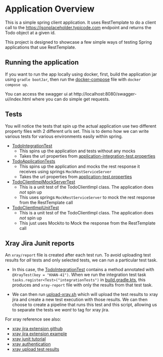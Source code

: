 # Application Overview
This is a simple spring client application. It uses RestTemplate to do a client call to the https://jsonplaceholder.typicode.com endpoint
and returns the Todo object at a given id.

This project is designed to showcase a few simple ways of testing Spring applications that use RestTemplate.

## Running the application
If you want to run the app locally using docker, first, build the application jar using `gradle bootJar`, then
run the [docker-compose](docker-compose.yml) file with `docker compose up`.

You can access the swagger ui at http://localhost:8080/swagger-ui/index.html where you can do simple get requests.

## Tests

You will notice the tests that spin up the actual application use two different property files with 2 different urls set. This is to demo how we can write various tests for various environments easily within spring.

- [TodoIntegrationTest](src/test/java/com/khanivorous/todo/TodoIntegrationTest.java)
  - This spins up the application and tests without any mocks
  - Takes the url properties from [application-integration-test.properties](src/test/resources/application-integration-test.properties)
- [TodoApplicationTests](src/test/java/com/khanivorous/todo/TodoApplicationTests.java)
  - This spins up the application and mocks the rest response it receives using springs `MockRestServiceServer` 
  - Takes the url properties from [application-test.properties](src/test/resources/application-test.properties)
- [TodoClientImplMockServerTest](src/test/java/com/khanivorous/todo/TodoClientImplMockServerTest.java)
  - This is a unit test of the TodoClientImpl class. The application does _not_ spin up
  - This uses springs `MockRestServiceServer` to mock the rest response from the RestTemplate call
- [TodoClientImplUnitTest](src/test/java/com/khanivorous/todo/TodoClientImplUnitTest.java)
  - This is a unit test of the TodoClientImpl class. The application does _not_ spin up
  - This just uses Mockito to Mock the response from the RestTemplate call

## Xray Jira Junit reports

An `xray/report` file is created after each test run. To avoid uploading test results for _all_ tests and only selected tests,
we can run a particular test task. 

- In this case, the [TodoIntegrationTest](src/test/java/com/khanivorous/todo/TodoIntegrationTest.java) contains a method annotated with `@XrayTest(key = "KHAN-41")`.
When we run the integration test task `tasks.register<Test>("integrationTests")` in [build.gradle.kts](build.gradle.kts), this produces and `xray-report` file with only the results from that
test task.

- We can then run [upload-xray.sh](upload-xray.sh) which will upload the test results to xray jira and create a new test execution with those results. We can then choose to create a pipeline that runs this test and this script, allowing us to separate the tests we _want_ to tag for xray jira.

For xray reference see also:
- [xray jira extension github](https://github.com/Xray-App/xray-junit-extensions)
- [xray jira extension example](https://github.com/Xray-App/tutorial-java-junit5-selenium)
- [xray junit tutorial](https://docs.getxray.app/display/XRAYCLOUD/Testing+web+applications+using+Selenium+and+JUnit5+in+Java)
- [xray authentication](https://docs.getxray.app/display/XRAYCLOUD/Authentication+-+REST+v2)
- [xray upload test results](https://docs.getxray.app/display/XRAYCLOUD/Import+Execution+Results+-+REST+v2#ImportExecutionResultsRESTv2-JUnitXMLresults)